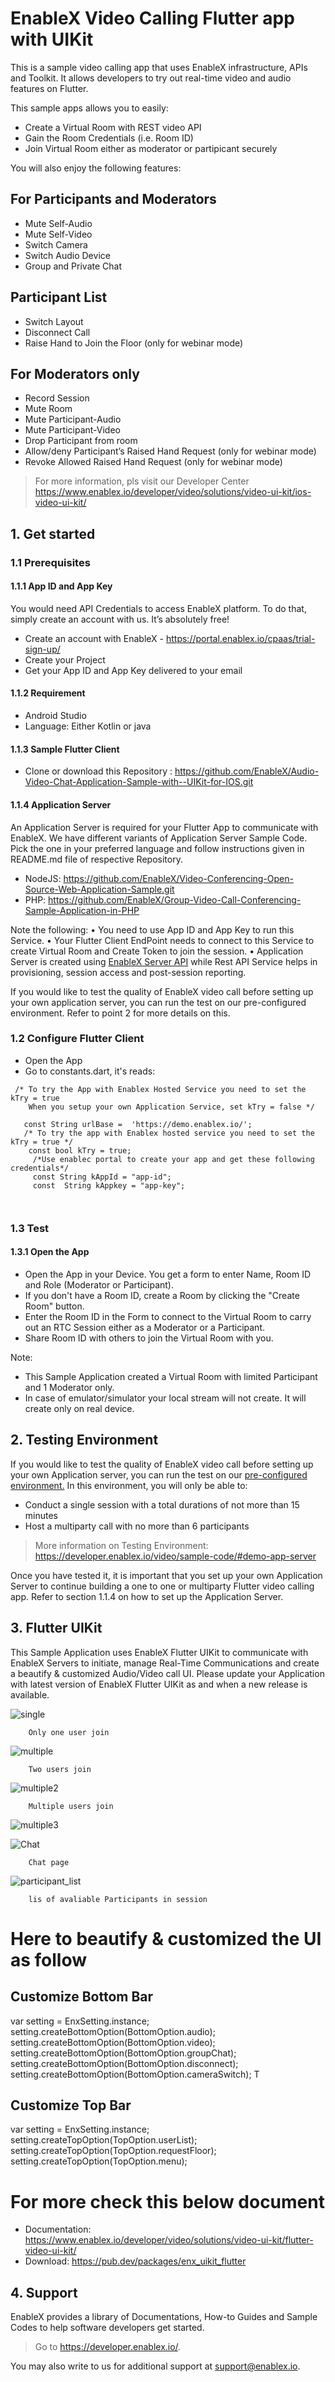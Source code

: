 # EnableX Video Calling Flutter app with UIKit

This is a sample video calling app that uses EnableX infrastructure, APIs and Toolkit. It allows developers to try out real-time video and audio features on Flutter.

This sample apps allows you to easily:
* Create a Virtual Room with REST video API
* Gain the Room Credentials (i.e. Room ID)
* Join Virtual Room either as moderator or partipicant securely

You will also enjoy the following features:
## For Participants and Moderators
* Mute Self-Audio
* Mute Self-Video
* Switch Camera
* Switch Audio Device
* Group and Private Chat

## Participant List
* Switch Layout
* Disconnect Call
* Raise Hand to Join the Floor (only for webinar mode)

## For Moderators only
* Record Session
* Mute Room
* Mute Participant-Audio
* Mute Participant-Video
* Drop Participant from room
* Allow/deny Participant’s Raised Hand Request (only for webinar mode)
* Revoke Allowed Raised Hand Request (only for webinar mode)

> For more information, pls visit our Developer Center https://www.enablex.io/developer/video/solutions/video-ui-kit/ios-video-ui-kit/

## 1. Get started

### 1.1 Prerequisites

#### 1.1.1 App ID and App Key

You would need API Credentials to access EnableX platform. To do that, simply create an account with us. It’s absolutely free!

* Create an account with EnableX - https://portal.enablex.io/cpaas/trial-sign-up/
* Create your Project
* Get your App ID and App Key delivered to your email

#### 1.1.2 Requirement

* Android Studio
* Language: Either Kotlin or java


#### 1.1.3 Sample Flutter Client

* Clone or download this Repository : https://github.com/EnableX/Audio-Video-Chat-Application-Sample-with--UIKit-for-IOS.git

#### 1.1.4 Application Server

An Application Server is required for your Flutter App to communicate with EnableX. We have different variants of Application Server Sample Code. Pick the one in your preferred language and follow instructions given in README.md file of respective Repository.

* NodeJS: https://github.com/EnableX/Video-Conferencing-Open-Source-Web-Application-Sample.git
* PHP: https://github.com/EnableX/Group-Video-Call-Conferencing-Sample-Application-in-PHP

Note the following:
•	You need to use App ID and App Key to run this Service.
•	Your Flutter Client EndPoint needs to connect to this Service to create Virtual Room and Create Token to join the session.
•	Application Server is created using [EnableX Server API](https://www.enablex.io/developer/video-api/server-api) while Rest API Service helps in provisioning, session access and post-session reporting.

If you would like to test the quality of EnableX video call before setting up your own application server,  you can run the test on our pre-configured environment. Refer to point 2 for more details on this.

### 1.2 Configure Flutter Client

* Open the App
* Go to constants.dart, it's reads:

``` 
 /* To try the App with Enablex Hosted Service you need to set the kTry = true
    When you setup your own Application Service, set kTry = false */
    
   const String urlBase =  'https://demo.enablex.io/';
   /* To try the app with Enablex hosted service you need to set the kTry = true */
    const bool kTry = true;
     /*Use enablec portal to create your app and get these following credentials*/
     const String kAppId = "app-id";
     const  String kAppkey = "app-key";

 
 ```

### 1.3 Test

#### 1.3.1 Open the App

* Open the App in your Device. You get a form to enter Name, Room ID and Role (Moderator or Participant).
* If you don't have a Room ID, create a Room by clicking the "Create Room" button.
* Enter the Room ID in the Form to connect to the Virtual Room to carry out an RTC Session either as a Moderator or a Participant.
* Share Room ID with others to join the Virtual Room with you.

Note:
* This Sample Application created a Virtual Room with limited Participant and 1 Moderator only.
* In case of emulator/simulator your local stream will not create. It will create only on real device.

## 2. Testing Environment

If you would like to test the quality of EnableX video call before setting up your own Application server,  you can run the test on our [pre-configured environment.](https://try.enablex.io/)
In this environment, you will only be able to:

* Conduct a single session with a total durations of not more than 15 minutes
* Host a multiparty call with no more than 6 participants

> More information on Testing Environment: https://developer.enablex.io/video/sample-code/#demo-app-server

Once you have tested it, it is important that you set up your own Application Server to continue building a one to one or multiparty Flutter video calling app. Refer to section 1.1.4 on how to set up the Application Server.

## 3. Flutter UIKit

This Sample Application uses EnableX Flutter UIKit to communicate with EnableX Servers to initiate, manage Real-Time Communications and create a beautify & customized Audio/Video call UI. Please update your Application with latest version of EnableX Flutter UIKit as and when a new release is available.

![single](./single.png)

```
    Only one user join
```

![multiple](./multiple.png)

```
    Two users join
```

![multiple2](./multiple2.png)

```
    Multiple users join
```

![multiple3](./multiple3.png)

![Chat](./Chat.png)

```
    Chat page
```

![participant_list](./participant_list.png)

```
    lis of avaliable Participants in session
```


# Here to beautify & customized the UI as follow

## Customize Bottom Bar

var setting = EnxSetting.instance;
setting.createBottomOption(BottomOption.audio);
setting.createBottomOption(BottomOption.video);
setting.createBottomOption(BottomOption.groupChat);
setting.createBottomOption(BottomOption.disconnect);
setting.createBottomOption(BottomOption.cameraSwitch);
T
    
## Customize Top Bar

var setting = EnxSetting.instance;
setting.createTopOption(TopOption.userList);
setting.createTopOption(TopOption.requestFloor);
setting.createTopOption(TopOption.menu);



# For more check this below document
* Documentation: https://www.enablex.io/developer/video/solutions/video-ui-kit/flutter-video-ui-kit/
* Download: https://pub.dev/packages/enx_uikit_flutter


## 4. Support

EnableX provides a library of Documentations, How-to Guides and Sample Codes to help software developers get started.

> Go to https://developer.enablex.io/.

You may also write to us for additional support at support@enablex.io.   

